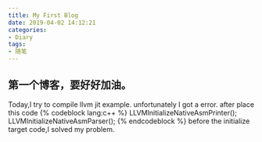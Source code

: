```yaml
---
title: My First Blog
date: 2019-04-02 14:12:21
categories:
- Diary
tags:
- 随笔
---
```


## 第一个博客，要好好加油。

Today,I try to compile llvm jit example.
unfortunately I got a error.
after place this code
{% codeblock lang:c++ %}
LLVMInitializeNativeAsmPrinter();
LLVMInitializeNativeAsmParser();
{% endcodeblock %}
before the initialize target code,I solved my problem.